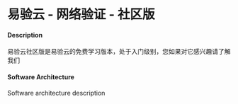 # 易验云 - 网络验证 - 社区版

#### Description
易验云社区版是易验云的免费学习版本，处于入门级别，您如果对它感兴趣请了解我们

#### Software Architecture
Software architecture description
